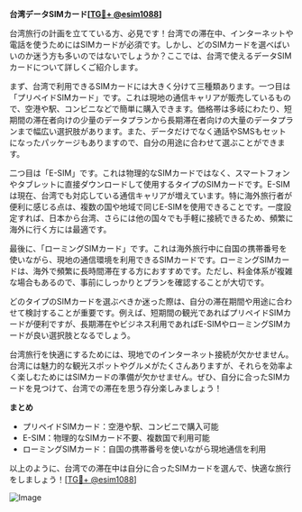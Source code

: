 **台湾データSIMカード[[TG💪+ @esim1088](https://t.me/s/esim1088)]**

台湾旅行の計画を立てている方、必見です！台湾での滞在中、インターネットや電話を使うためにはSIMカードが必須です。しかし、どのSIMカードを選べばいいのか迷う方も多いのではないでしょうか？ここでは、台湾で使えるデータSIMカードについて詳しくご紹介します。

まず、台湾で利用できるSIMカードには大きく分けて三種類あります。一つ目は「プリペイドSIMカード」です。これは現地の通信キャリアが販売しているもので、空港や駅、コンビニなどで簡単に購入できます。価格帯は多岐にわたり、短期間の滞在者向けの少量のデータプランから長期滞在者向けの大量のデータプランまで幅広い選択肢があります。また、データだけでなく通話やSMSもセットになったパッケージもありますので、自分の用途に合わせて選ぶことができます。

二つ目は「E-SIM」です。これは物理的なSIMカードではなく、スマートフォンやタブレットに直接ダウンロードして使用するタイプのSIMカードです。E-SIMは現在、台湾でも対応している通信キャリアが増えています。特に海外旅行者が便利に感じる点は、複数の国や地域で同じE-SIMを使用できることです。一度設定すれば、日本から台湾、さらには他の国々でも手軽に接続できるため、頻繁に海外に行く方には最適です。

最後に、「ローミングSIMカード」です。これは海外旅行中に自国の携帯番号を使いながら、現地の通信環境を利用できるSIMカードです。ローミングSIMカードは、海外で頻繁に長時間滞在する方におすすめです。ただし、料金体系が複雑な場合もあるので、事前にしっかりとプランを確認することが大切です。

どのタイプのSIMカードを選ぶべきか迷った際は、自分の滞在期間や用途に合わせて検討することが重要です。例えば、短期間の観光であればプリペイドSIMカードが便利ですが、長期滞在やビジネス利用であればE-SIMやローミングSIMカードが良い選択肢となるでしょう。

台湾旅行を快適にするためには、現地でのインターネット接続が欠かせません。台湾には魅力的な観光スポットやグルメがたくさんありますが、それらを効率よく楽しむためにはSIMカードの準備が欠かせません。ぜひ、自分に合ったSIMカードを見つけて、台湾での滞在を思う存分楽しみましょう！

**まとめ**
- プリペイドSIMカード：空港や駅、コンビニで購入可能
- E-SIM：物理的なSIMカード不要、複数国で利用可能
- ローミングSIMカード：自国の携帯番号を使いながら現地通信を利用

以上のように、台湾での滞在中は自分に合ったSIMカードを選んで、快適な旅行をしましょう！[[TG💪+ @esim1088](https://t.me/s/esim1088)]

![Image](https://i.postimg.cc/Y0z9fWf4/image.png)